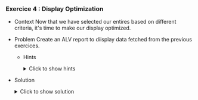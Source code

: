 ### Exercice 4 : Display Optimization

- Context 
      Now that we have selected our entires based on different criteria, it's time to make our display optimized.
- Problem
      Create an ALV report to diisplay data fetched from the previous exercices. 

    - Hints 
        <details>
        <summary> Click to show hints </summary>

        * Create a dedicated screen and design it's components for displaying our ALV report in a similar way that we created our include files

        * "link" your custom screen with your source code using the class **cl_gui_custom_container** and **cl_gui_alv_grid**
        
        * find a way to display your data in an ALV report after calling the screen you made.
        </details>
        
- Solution
    <details>
    <summary> Click to show solution </summary>
    
    ##### Step 1: Creating the custom screen 

    Let's start off by creating our new screen that will hold the ALV report. It can be created in a similar way we created our Include files: through the repository browser.

    ![Screen_Create](https://github.com/Fabeure/ABAP-Initiation/blob/main/Images/Screen_Create.png?raw=true)

    Give your screen a unique number. This number will be used to access the screen in your source code.

    ![Screen_Number](https://github.com/Fabeure/ABAP-Initiation/blob/main/Images/Screen_Number.png?raw=true)

    Now that our screen has been created, we need to code it's **flow logic**.

    The flow logic of the screen is simply how the screen will operate. We can visualize it using this flow chart

    ``` mermaid
      graph TD;
            A[Call Screen 001]-->B[PROCESS BEFORE OUTPUT];
            B[PROCESS BEFORE OUTPUT]-->C[WAIT FOR USER INTERACTION];
            C[WAIT FOR USER INTERACTION]-->D[PROCESS AFTER INPUT];
            D == Program return to PROCESS BEFORE OUTPUT every time ==>B;
    ```

    ##### Step 2: Designing a custom container

    ##### Step 3: linking our custom screen and container to our source code

    ##### Step 4: Preparing our data for display

    ##### Step 5: Displaying the data 

    </details>

